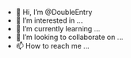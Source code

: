 - 👋 Hi, I’m @DoubleEntry
- 👀 I’m interested in ...
- 🌱 I’m currently learning ...
- 💞️ I’m looking to collaborate on ...
- 📫 How to reach me ...

<!---
DoubleEntry/DoubleEntry is a ✨ special ✨ repository because its `README.md` (this file) appears on your GitHub profile.
You can click the Preview link to take a look at your changes.
--->
